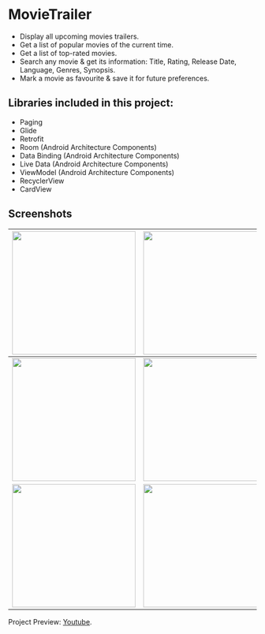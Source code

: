 # MovieTrailer
- Display all upcoming movies trailers. 
- Get a list of popular movies of the current time.
- Get a list of top-rated movies.
- Search any movie & get its information: Title, Rating, Release Date, Language, Genres, Synopsis.
- Mark a movie as favourite & save it for future preferences.

## Libraries included in this project:
- Paging
- Glide
- Retrofit
- Room (Android Architecture Components)
- Data Binding (Android Architecture Components)
- Live Data (Android Architecture Components)
- ViewModel (Android Architecture Components)
- RecyclerView
- CardView

## Screenshots
| <img src="https://i.imgur.com/YAciZM8.jpg" width="250">  | <img src="https://i.imgur.com/iIhUugh.jpg" width="250"> | <img src="https://i.imgur.com/YfzcEnr.jpg" width="250">   
| ------------- | ------------- | ------------- |
| <img src="https://i.imgur.com/zsb0IpC.jpg" width="250">  | <img src="https://i.imgur.com/UGqTASh.jpg" width="250"> | <img src="https://i.imgur.com/4pe1MSj.jpg" width="250"> 
| <img src="https://i.imgur.com/olEQaEl.jpg" width="250">  | <img src="https://i.imgur.com/iLdWpae.jpg" width="250"> | <img src="https://i.imgur.com/qNiQlBD.jpg" width="250"> 
 
Project Preview: [Youtube](https://youtu.be/jhYmx7ytBs0).

